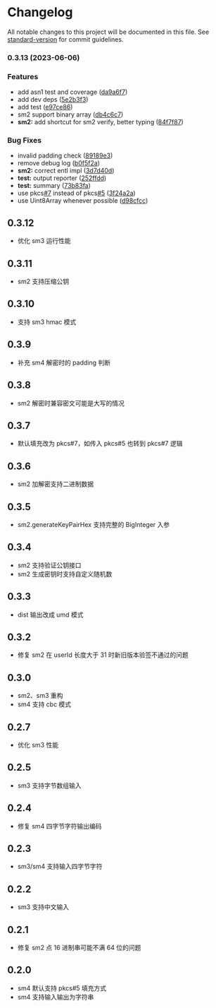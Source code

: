 # Changelog

All notable changes to this project will be documented in this file. See [standard-version](https://github.com/conventional-changelog/standard-version) for commit guidelines.

### 0.3.13 (2023-06-06)


### Features

* add asn1 test and coverage ([da9a6f7](https://github.com/Cubelrti/sm-crypto-v2/commit/da9a6f7e06f5e93b0849f80d0efc9131d151fdab))
* add dev deps ([5e2b3f3](https://github.com/Cubelrti/sm-crypto-v2/commit/5e2b3f33811d8d927da7954a3f4c0ecb87dec354))
* add test ([e97ce86](https://github.com/Cubelrti/sm-crypto-v2/commit/e97ce869f5f186cef3b02beeeb0607786823f612))
* sm2 support binary array ([db4c6c7](https://github.com/Cubelrti/sm-crypto-v2/commit/db4c6c7f5b2abd7926f9fc4118190cea3d527331))
* **sm2:** add shortcut for sm2 verify, better typing ([84f7f87](https://github.com/Cubelrti/sm-crypto-v2/commit/84f7f87672cb26fd5a5ec1b98be2765e07e2825b))


### Bug Fixes

* invalid padding check ([89189e3](https://github.com/Cubelrti/sm-crypto-v2/commit/89189e30f4f1083d973e7f57ae3e0e0f220f0efe))
* remove debug log ([b0f5f2a](https://github.com/Cubelrti/sm-crypto-v2/commit/b0f5f2a9808ff707d874e96c47556e55e26b4929))
* **sm2:** correct entl impl ([3d7d40d](https://github.com/Cubelrti/sm-crypto-v2/commit/3d7d40db162e76bc052771e7b9c26debdaa832a8))
* **test:** output reporter ([252ffdd](https://github.com/Cubelrti/sm-crypto-v2/commit/252ffdd289f6325d5e780e01de8137d8e3fe3453))
* **test:** summary ([73b83fa](https://github.com/Cubelrti/sm-crypto-v2/commit/73b83fa2b30db8311365841c603589f525c2d116))
* use pkcs[#7](https://github.com/Cubelrti/sm-crypto-v2/issues/7) instead of pkcs[#5](https://github.com/Cubelrti/sm-crypto-v2/issues/5) ([3f24a2a](https://github.com/Cubelrti/sm-crypto-v2/commit/3f24a2a45f09eaffc14271126b848115edf75fb7))
* use Uint8Array whenever possible ([d98cfcc](https://github.com/Cubelrti/sm-crypto-v2/commit/d98cfcc2d9b14040873b1efeda4e817ab12128d1))

## 0.3.12

* 优化 sm3 运行性能

## 0.3.11

* sm2 支持压缩公钥

## 0.3.10

* 支持 sm3 hmac 模式


## 0.3.9

* 补充 sm4 解密时的 padding 判断

## 0.3.8

* sm2 解密时兼容密文可能是大写的情况

## 0.3.7

* 默认填充改为 pkcs#7，如传入 pkcs#5 也转到 pkcs#7 逻辑

## 0.3.6

* sm2 加解密支持二进制数据

## 0.3.5

* sm2.generateKeyPairHex 支持完整的 BigInteger 入参

## 0.3.4

* sm2 支持验证公钥接口
* sm2 生成密钥时支持自定义随机数

## 0.3.3

* dist 输出改成 umd 模式

## 0.3.2

* 修复 sm2 在 userId 长度大于 31 时新旧版本验签不通过的问题
## 0.3.0

* sm2、sm3 重构
* sm4 支持 cbc 模式

## 0.2.7

* 优化 sm3 性能

## 0.2.5

* sm3 支持字节数组输入

## 0.2.4

* 修复 sm4 四字节字符输出编码

## 0.2.3

* sm3/sm4 支持输入四字节字符

## 0.2.2

* sm3 支持中文输入

## 0.2.1

* 修复 sm2 点 16 进制串可能不满 64 位的问题

## 0.2.0

* sm4 默认支持 pkcs#5 填充方式
* sm4 支持输入输出为字符串
